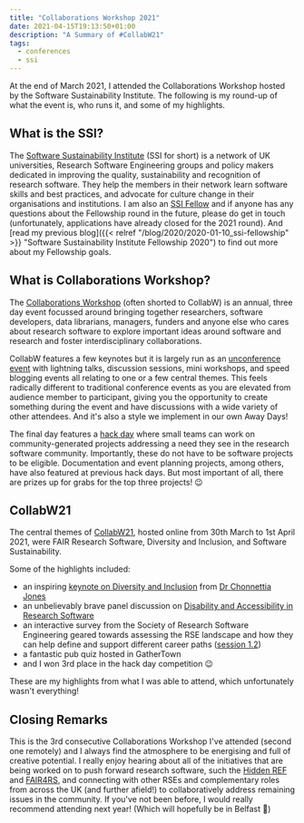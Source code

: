 ```yaml
---
title: "Collaborations Workshop 2021"
date: 2021-04-15T19:13:50+01:00
description: "A Summary of #CollabW21"
tags:
  - conferences
  - ssi
---
```


At the end of March 2021, I attended the Collaborations Workshop hosted by the Software Sustainability Institute.
The following is my round-up of what the event is, who runs it, and some of my highlights.

## What is the SSI?

The [Software Sustainability Institute](https://software.ac.uk/about) (SSI for short) is a network of UK universities, Research Software Engineering groups and policy makers dedicated in improving the quality, sustainability and recognition of research software.
They help the members in their network learn software skills and best practices, and advocate for culture change in their organisations and institutions.
I am also an [SSI Fellow](https://software.ac.uk/programmes-and-events/fellowship-programme) and if anyone has any questions about the Fellowship round in the future, please do get in touch (unfortunately, applications have already closed for the 2021 round).
And [read my previous blog]({{< relref "/blog/2020/2020-01-10_ssi-fellowship" >}} "Software Sustainability Institute Fellowship 2020") to find out more about my Fellowship goals.

## What is Collaborations Workshop?

The [Collaborations Workshop](https://software.ac.uk/programmes-and-events/collaborations-workshops) (often shorted to CollabW) is an annual, three day event focussed around bringing together researchers, software developers, data librarians, managers, funders and anyone else who cares about research software to explore important ideas around software and research and foster interdisciplinary collaborations.

CollabW features a few keynotes but it is largely run as an [unconference event](https://unconference.net/unconferencing-how-to-prepare-to-attend-an-unconference/) with lightning talks, discussion sessions, mini workshops, and speed blogging events all relating to one or a few central themes.
This feels radically different to traditional conference events as you are elevated from audience member to participant, giving you the opportunity to create something during the event and have discussions with a wide variety of other attendees.
And it's also a style we implement in our own Away Days!

The final day features a [hack day](https://software.ac.uk/cw21/hack-day) where small teams can work on community-generated projects addressing a need they see in the research software community.
Importantly, these do not have to be software projects to be eligible.
Documentation and event planning projects, among others, have also featured at previous hack days.
But most important of all, there are prizes up for grabs for the top three projects! :wink:

## CollabW21

The central themes of [CollabW21](https://software.ac.uk/cw21), hosted online from 30th March to 1st April 2021, were FAIR Research Software, Diversity and Inclusion, and Software Sustainability.

Some of the highlights included:

- an inspiring [keynote on Diversity and Inclusion](https://youtu.be/8viA4y1pz_8?t=1943) from [Dr Chonnettia Jones](https://linkedin.com/in/chonnettiajones)
- an unbelievably brave panel discussion on [Disability and Accessibility in Research Software](https://www.youtube.com/watch?v=65a8c06VHOY)
- an interactive survey from the Society of Research Software Engineering geared towards assessing the RSE landscape and how they can help define and support different career paths ([session 1.2](https://software.ac.uk/cw21/mini-workshops-and-demo-sessions))
- a fantastic pub quiz hosted in GatherTown
- and I won 3rd place in the hack day competition :wink:

These are my highlights from what I was able to attend, which unfortunately wasn't everything!

## Closing Remarks

This is the 3rd consecutive Collaborations Workshop I've attended (second one remotely) and I always find the atmosphere to be energising and full of creative potential.
I really enjoy hearing about all of the initiatives that are being worked on to push forward research software, such the [Hidden REF](https://hidden-ref.org/) and [FAIR4RS](https://github.com/force11/FAIR4RS), and connecting with other RSEs and complementary roles from across the UK (and further afield!) to collaboratively address remaining issues in the community.
If you've not been before, I would really recommend attending next year!
(Which will hopefully be in Belfast :crossed_fingers:)
